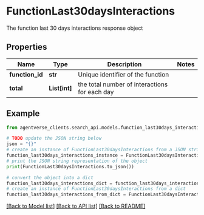 # FunctionLast30daysInteractions

The function last 30 days interactions response object

## Properties

Name | Type | Description | Notes
------------ | ------------- | ------------- | -------------
**function_id** | **str** | Unique identifier of the function | 
**total** | **List[int]** | the total number of interactions for each day | 

## Example

```python
from agentverse_clients.search_api.models.function_last30days_interactions import FunctionLast30daysInteractions

# TODO update the JSON string below
json = "{}"
# create an instance of FunctionLast30daysInteractions from a JSON string
function_last30days_interactions_instance = FunctionLast30daysInteractions.from_json(json)
# print the JSON string representation of the object
print(FunctionLast30daysInteractions.to_json())

# convert the object into a dict
function_last30days_interactions_dict = function_last30days_interactions_instance.to_dict()
# create an instance of FunctionLast30daysInteractions from a dict
function_last30days_interactions_from_dict = FunctionLast30daysInteractions.from_dict(function_last30days_interactions_dict)
```
[[Back to Model list]](../README.md#documentation-for-models) [[Back to API list]](../README.md#documentation-for-api-endpoints) [[Back to README]](../README.md)


